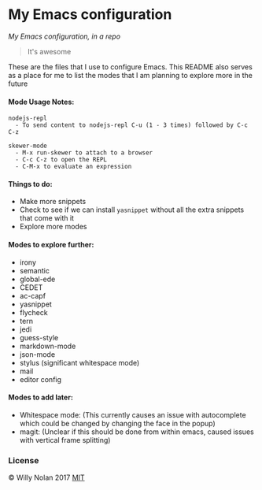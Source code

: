 # My Emacs configuration
*My Emacs configuration, in a repo*

> It's awesome

These are the files that I use to configure Emacs.  This README also serves as a place for me to list the modes that I am planning to explore more in the future

#### Mode Usage Notes:
    nodejs-repl
      - To send content to nodejs-repl C-u (1 - 3 times) followed by C-c C-z

    skewer-mode
      - M-x run-skewer to attach to a browser
      - C-c C-z to open the REPL
      - C-M-x to evaluate an expression


#### Things to do:
 - Make more snippets
 - Check to see if we can install `yasnippet` without all the extra snippets that come with it
 - Explore more modes

#### Modes to explore further:
- irony
- semantic
- global-ede
- CEDET
- ac-capf
- yasnippet
- flycheck
- tern
- jedi
- guess-style
- markdown-mode
- json-mode
- stylus (significant whitespace mode)
- mail
- editor config

#### Modes to add later:
- Whitespace mode:
    (This currently causes an issue with autocomplete which could be changed by changing the face in the popup)
- magit:
  (Unclear if this should be done from within emacs, caused issues with vertical frame splitting)

### License
:copyright: Willy Nolan 2017 
[MIT](http://en.wikipedia.org/wiki/MIT_License)
